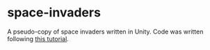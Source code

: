 # space-invaders

A pseudo-copy of space invaders written in Unity. Code was written following [this tutorial](https://www.youtube.com/watch?v=ZLp3bl45avE).
